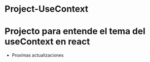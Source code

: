 # Project-UseContext

# Projecto para entende el tema del useContext en react

- Proximas actualizaciones
